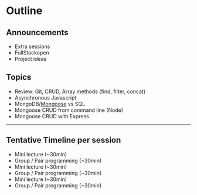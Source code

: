 # Outline

## Announcements

- Extra sessions
- FullStackopen
- Project ideas

## Topics

- Review: Git, CRUD, Array methods (find, filter, concat)
- Asynchronous Javascript
- MongoDB/[Mongoose](./mongoose.md) vs SQL
- Mongoose CRUD from command line (Node)
- Mongoose CRUD with Express

---

## Tentative Timeline per session

- Mini lecture (~30min)
- Group / Pair programming (~30min)
- Mini lecture (~30min)
- Group / Pair programming (~30min)
- Mini lecture (~30min)
- Group / Pair programming (~30min)
